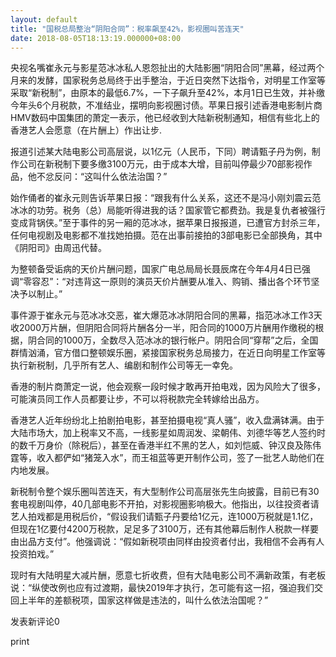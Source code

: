```yaml
---
layout: default
title: "国税总局整治“阴阳合同”：税率飙至42%，影视圈叫苦连天"
date: 2018-08-05T18:13:19.000000+08:00
---
```


央视名嘴崔永元与影星范冰冰私人恩怨扯出的大陆影圈“阴阳合同”黑幕，经过两个月来的发酵，国家税务总局终于出手整治，于近日突然下达指令，对明星工作室等采取“新税制”，由原本的最低6.7%，一下子飙升至42%，本月1日已生效，并补缴今年头6个月税款，不准结业，摆明向影视圈讨债。苹果日报引述香港电影制片商HMV数码中国集团的萧定一表示，他已经收到大陆新税制通知，相信有些北上的香港艺人会愿意（在片酬上）作出让步.

报道引述某大陆电影公司高层说，以1亿元（人民币，下同）聘请甄子丹为例，制作公司在新税制下要多缴3100万元，由于成本大增，目前叫停最少70部影视作品，他不忿反问：“这叫什么依法治国？”

始作俑者的崔永元则告诉苹果日报：“跟我有什么关系，这还不是冯小刚刘震云范冰冰的功劳。税务（总）局能听得进我的话？国家管它都费劲。我是复仇者被强行变成背锅侠。”至于事件的另一厢的范冰冰，据苹果日报报道，已遭官方封杀三年，任何电视剧及电影都不准找她拍摄。范在出事前接拍的3部电影已全部换角，其中《阴阳司》由周迅代替。

为整顿备受诟病的天价片酬问题，国家广电总局局长聂辰席在今年4月4日已强调“零容忍”：“对违背这一原则的演员天价片酬要从准入、购销、播出各个环节坚决予以制止。”

事件源于崔永元与范冰冰交恶，崔大爆范冰冰阴阳合同的黑幕，指范冰冰工作3天收2000万片酬，但阴阳合同将片酬各分一半，阳合同的1000万片酬用作缴税的根据，阴合同的1000万，全数尽入范冰冰的银行帐户。阴阳合同“穿帮”之后，全国群情汹涌，官方借口整顿娱乐圈，紧接国家税务总局接力，在近日向明星工作室等执行新税制，几乎所有艺人、编剧和制作公司等无一幸免。

香港的制片商萧定一说，他会观察一段时候才敢再开拍电戏，因为风险大了很多，可能演员同工作人员都要让步，不可以将税款完全转嫁给出品方。

香港艺人近年纷纷北上拍剧拍电影，甚至拍摄电视“真人骚”，收入盘满钵满。由于大陆市场大，加上税率又不高，一线影星如周润发、梁朝伟、刘德华等艺人签约时的数千万身价（除税后），甚至在香港半红不黑的艺人，如刘恺威、钟汉良及陈伟霆等，收入都俨如“猪笼入水”，而王祖蓝等更开制作公司，签了一批艺人助他们在内地发展。

新税制令整个娱乐圈叫苦连天，有大型制作公司高层张先生向披露，目前已有30套电视剧叫停，40几部电影不开拍，对影视圈影响极大。他指出，以往投资者请艺人拍戏都是用税后价，“假设我们请甄子丹要给1亿元，连1000万税就是1.1亿，但现在1亿要付4200万税款，足足多了3100万，还有其他幕后制作人税款一样要由出品方支付”。他强调说：“假如新税项由同样由投资者付出，我相信不会再有人投资拍戏。”

现时有大陆明星大减片酬，愿意七折收费，但有大陆电影公司不满新政策，有老板说：“纵使改例也应有过渡期，最快2019年才执行，怎可能有这一招，强迫我们交回上半年的差额税项，国家这样做是违法的，叫什么依法治国呢？”

发表新评论0


print

